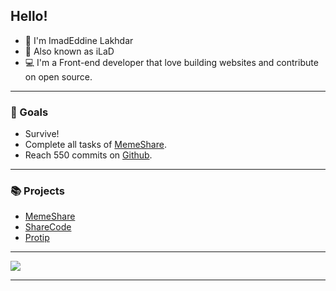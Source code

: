 ## Hello!

- 👋 I'm ImadEddine Lakhdar
- 👨‍ Also known as iLaD
- 💻 I'm a Front-end developer that love building websites and contribute on open source.

---

### 📌 Goals

- Survive!
- Complete all tasks of [MemeShare](https://github.com/MemeShare-org).
- Reach 550 commits on [Github](https://github.com/).

---

### 📚 Projects

- [MemeShare](https://github.com/MemeShare-org)
- [ShareCode](https://github.com/ShareCode-org)
- [Protip](https://github.com/IMAD200)

---

  <img align="center" display="block" src="https://github-readme-stats.vercel.app/api?username=iLaD08&theme=dark" />
  
---
